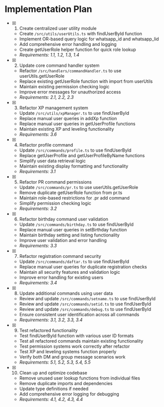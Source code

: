 # Implementation Plan

- [x] 1. Create centralized user utility module





  - Create `/src/utils/userUtils.ts` with findUserById function
  - Implement OR-based query logic for whatsapp_id and whatsapp_lid
  - Add comprehensive error handling and logging
  - Create getUserRole helper function for quick role lookup
  - _Requirements: 1.1, 1.2, 1.3, 1.4_

- [x] 2. Update core command handler system





  - Refactor `/src/handlers/commandHandler.ts` to use userUtils.getUserRole
  - Replace existing getUserRole function with import from userUtils
  - Maintain existing permission checking logic
  - Improve error messages for unauthorized access
  - _Requirements: 2.1, 2.2, 2.3_

- [x] 3. Refactor XP management system





  - Update `/src/utils/xpManager.ts` to use findUserById
  - Replace manual user queries in addXp function
  - Replace manual user queries in getUserProfile functions
  - Maintain existing XP and leveling functionality
  - _Requirements: 3.6_

- [x] 4. Refactor profile command





  - Update `/src/commands/profile.ts` to use findUserById
  - Replace getUserProfile and getUserProfileByName functions
  - Simplify user data retrieval logic
  - Maintain existing display formatting and functionality
  - _Requirements: 3.1_

- [x] 5. Refactor PR command permissions





  - Update `/src/commands/pr.ts` to use userUtils.getUserRole
  - Remove duplicate getUserRole function from pr.ts
  - Maintain role-based restrictions for .pr add command
  - Simplify permission checking logic
  - _Requirements: 3.2_

- [x] 6. Refactor birthday command user validation





  - Update `/src/commands/birthday.ts` to use findUserById
  - Replace manual user queries in setBirthday function
  - Maintain birthday setting and listing functionality
  - Improve user validation and error handling
  - _Requirements: 3.3_

- [x] 7. Refactor registration command security





  - Update `/src/commands/daftar.ts` to use findUserById
  - Replace manual user queries for duplicate registration checks
  - Maintain all security features and validation logic
  - Improve error handling for existing users
  - _Requirements: 3.4_

- [x] 8. Update additional commands using user data





  - Review and update `/src/commands/setname.ts` to use findUserById
  - Review and update `/src/commands/setid.ts` to use findUserById
  - Review and update `/src/commands/debug.ts` to use findUserById
  - Ensure consistent user identification across all commands
  - _Requirements: 3.1, 3.2, 3.3, 3.4_

- [x] 9. Test refactored functionality







  - Test findUserById function with various user ID formats
  - Test all refactored commands maintain existing functionality
  - Test permission systems work correctly after refactor
  - Test XP and leveling systems function properly
  - Verify both DM and group message scenarios work
  - _Requirements: 5.1, 5.2, 5.3, 5.4, 5.5_

- [x] 10. Clean up and optimize codebase





  - Remove unused user lookup functions from individual files
  - Remove duplicate imports and dependencies
  - Update type definitions if needed
  - Add comprehensive error logging for debugging
  - _Requirements: 4.1, 4.2, 4.3, 4.4_